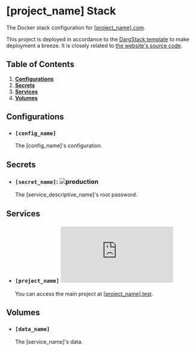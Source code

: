 # [project_name] Stack

The Docker stack configuration for [[project_name].com](https://[project_name].com/).

This project is deployed in accordance to the [DargStack template](https://github.com/dargmuesli/dargstack_template/) to make deployment a breeze. It is closely related to [the website's source code](https://github.com/[project_owner]/[project_name]/).

## Table of Contents
1. **[Configurations](#configurations)**
1. **[Secrets](#secrets)**
1. **[Services](#services)**
1. **[Volumes](#volumes)**

## Configurations

- ### `[config_name]`
  The [config_name]'s configuration.

## Secrets

- ### `[secret_name]`: ![production](https://img.shields.io/badge/-production-informational.svg?style=flat-square)
  The [service_descriptive_name]'s root password.

## Services

- ### `[project_name]` [![Website Uptime Monitoring](https://app.statuscake.com/button/index.php?Track=ABC&Days=1000&Design=6)](https://www.statuscake.com)

  You can access the main project at [[project_name].test](https://[project_name].test/).

## Volumes

- ### `[data_name]`
  The [service_name]'s data.
